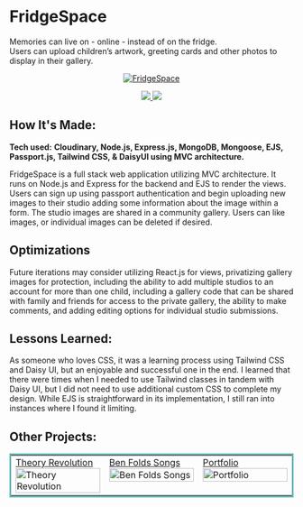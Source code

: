 # FridgeSpace

Memories can live on - online - instead of on the fridge. </br>
Users can upload children’s artwork, greeting cards and other photos to display in their gallery. 

<p align="center">
  <a href="https://fridgespace.fly.dev/" target="_blank">
    <img src="" alt="FridgeSpace"/>
  </a>
</p>

<p align="center">
  <a href="https://github.com/katiehom/fridgespace" target="_blank">
    <img src="https://img.shields.io/static/v1?label=|&message=REPO&color=1f1591&style=plastic&logo=github&logo-color=white"/>
  </a>  
  <a href="https://fridgespace.fly.dev/" target="_blank">
    <img src="https://img.shields.io/static/v1?label=|&message=WEBSITE&color=c90c64&style=plastic"/>
  </a>
</p>


## How It's Made:

**Tech used:** <strong>Cloudinary, Node.js, Express.js, MongoDB, Mongoose, EJS, Passport.js, Tailwind CSS, & DaisyUI using MVC architecture.</strong>

FridgeSpace is a full stack web application utilizing MVC architecture. It runs on Node.js and Express for the backend and EJS to render the views. Users can sign up using passport authentication and begin uploading new images to their studio adding some information about the image within a form. The studio images are shared in a community gallery. Users can like images, or individual images can be deleted if desired.

## Optimizations
Future iterations may consider utilizing React.js for views, privatizing gallery images for protection, including the ability to add multiple studios to an account for more than one child, including a gallery code that can be shared with family and friends for access to the private gallery, the ability to make comments, and adding editing options for individual studio submissions.

## Lessons Learned:

As someone who loves CSS, it was a learning process using Tailwind CSS and Daisy UI, but an enjoyable and successful one in the end. I learned that there were times when I needed to use Tailwind classes in tandem with Daisy UI, but I did not need to use additional custom CSS to complete my design. While EJS is straightforward in its implementation, I still ran into instances where I found it limiting.

## Other Projects:

<table bordercolor="#66b2b2">
  
  <tr>
        <td width="33.3%"  style="align:center;" valign="top">
<a target="_blank" href="https://theoryrevolution.com">Theory Revolution</a>
        <br />
      <a target="_blank" href="https://theoryrevolution.com">
            <img src="https://user-images.githubusercontent.com/52755177/180623890-6179f79a-82f7-4336-bf2f-adaedaa1eb44.gif" width="100%" alt="Theory Revolution"/>
      </a>
    </td>
    <td width="33.3%" valign="top">
<a target="_blank" href="https://github.com/katiehom/ben-folds-api">Ben Folds Songs</a>
      <br />
        <a target="_blank" href="https://github.com/katiehom/ben-folds-api">
          <img src="https://user-images.githubusercontent.com/52755177/186995784-efe50111-b278-425a-ba54-aac9779028d7.gif" width="100%" alt="Ben Folds Songs"/>
        </a>
    </td>
    <td width="33.3%" valign="top">
<a target="_blank" href="https://github.com/katiehom/katie-hom">Portfolio</a>
        <br />
        <a target="_blank" href="https://github.com/katiehom/katie-hom">
          <img src="https://user-images.githubusercontent.com/52755177/180623739-fbf4f9ef-d1e2-4cb3-8717-0f139b4af221.gif" width="100%" alt="Portfolio"/>
        </a>
    </td>
  </tr>
</table>
